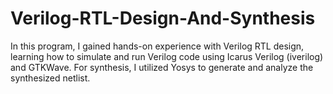 # Verilog-RTL-Design-And-Synthesis
In this program, I gained hands-on experience with Verilog RTL design, learning how to simulate and run Verilog code using Icarus Verilog (iverilog) and GTKWave. For synthesis, I utilized Yosys to generate and analyze the synthesized netlist.
